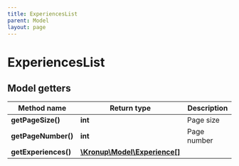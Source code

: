 ```yaml
---
title: ExperiencesList
parent: Model
layout: page
---
```


# ExperiencesList

## Model getters

Method name | Return type | Description
------------ | ------------- | -------------
**getPageSize()** | **int** | Page size
**getPageNumber()** | **int** | Page number
**getExperiences()** | [**\Kronup\Model\Experience[]**](../Experience) | 

